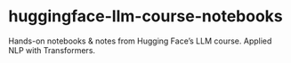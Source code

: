 # huggingface-llm-course-notebooks
Hands-on notebooks &amp; notes from Hugging Face’s LLM course. Applied NLP with Transformers.
